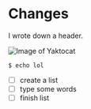 # Changes
I wrote down a header.

![Image of Yaktocat](https://octodex.github.com/images/yaktocat.png)

```
$ echo lol
```

- [ ] create a list
- [ ] type some words
- [ ] finish list

